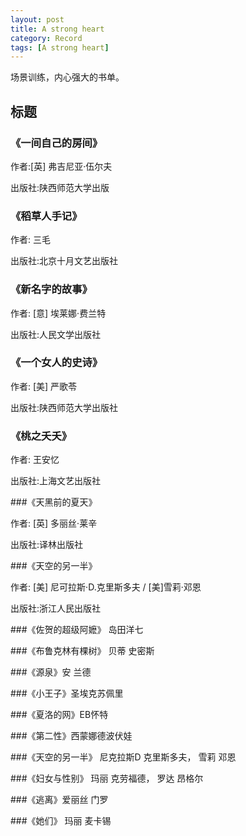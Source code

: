 ```yaml
---
layout: post
title: A strong heart
category: Record
tags: [A strong heart]
---
```


场景训练，内心强大的书单。

## 标题

### 《一间自己的房间》

作者:[英] 弗吉尼亚·伍尔夫

出版社:陕西师范大学出版

### 《稻草人手记》

作者: 三毛

出版社:北京十月文艺出版社

### 《新名字的故事》

作者: [意] 埃莱娜·费兰特

出版社:人民文学出版社

### 《一个女人的史诗》

作者: [美] 严歌苓

出版社:陕西师范大学出版社

### 《桃之夭夭》

作者: 王安忆

出版社:上海文艺出版社

###《天黑前的夏天》

作者: [英] 多丽丝·莱辛

出版社:译林出版社

###《天空的另一半》

作者: [美] 尼可拉斯·D.克里斯多夫 / [美]雪莉·邓恩

出版社:浙江人民出版社

###《佐贺的超级阿嬷》 岛田洋七

###《布鲁克林有棵树》 贝蒂 史密斯

###《源泉》安 兰德

###《小王子》圣埃克苏佩里

###《夏洛的网》EB怀特

###《第二性》西蒙娜德波伏娃

###《天空的另一半》 尼克拉斯D 克里斯多夫， 雪莉 邓恩

###《妇女与性别》 玛丽 克劳福德， 罗达 昂格尔

###《逃离》爱丽丝 门罗

###《她们》 玛丽 麦卡锡
